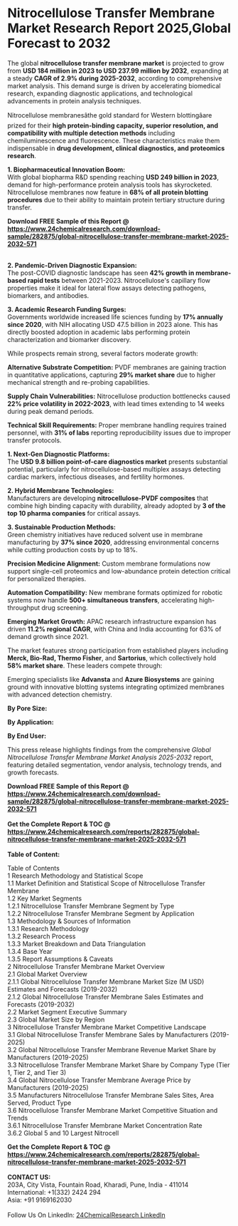 <h1>Nitrocellulose Transfer Membrane Market Research Report 2025,Global Forecast to 2032</h1><p>The global <strong>nitrocellulose transfer membrane market</strong> is projected to grow from <strong>USD 184 million in 2023 to USD 237.99 million by 2032</strong>, expanding at a steady <strong>CAGR of 2.9% during 2025-2032</strong>, according to comprehensive market analysis. This demand surge is driven by accelerating biomedical research, expanding diagnostic applications, and technological advancements in protein analysis techniques.</p><p>Nitrocellulose membranesâthe gold standard for Western blottingâare prized for their <strong>high protein-binding capacity, superior resolution, and compatibility with multiple detection methods</strong> including chemiluminescence and fluorescence. These characteristics make them indispensable in <strong>drug development, clinical diagnostics, and proteomics research</strong>.</p><p><strong>1. Biopharmaceutical Innovation Boom:</strong><br>
With global biopharma R&amp;D spending reaching <strong>USD 249 billion in 2023</strong>, demand for high-performance protein analysis tools has skyrocketed. Nitrocellulose membranes now feature in <strong>68% of all protein blotting procedures</strong> due to their ability to maintain protein tertiary structure during transfer.</p><div><b>Download FREE Sample of this Report @ 
            <a href="https://www.24chemicalresearch.com/download-sample/282875/global-nitrocellulose-transfer-membrane-market-2025-2032-571">
            https://www.24chemicalresearch.com/download-sample/282875/global-nitrocellulose-transfer-membrane-market-2025-2032-571</a></b></div><br><p><strong>2. Pandemic-Driven Diagnostic Expansion:</strong><br>
The post-COVID diagnostic landscape has seen <strong>42% growth in membrane-based rapid tests</strong> between 2021-2023. Nitrocellulose's capillary flow properties make it ideal for lateral flow assays detecting pathogens, biomarkers, and antibodies.</p><p><strong>3. Academic Research Funding Surges:</strong><br>
Governments worldwide increased life sciences funding by <strong>17% annually since 2020</strong>, with NIH allocating USD 47.5 billion in 2023 alone. This has directly boosted adoption in academic labs performing protein characterization and biomarker discovery.</p><p>While prospects remain strong, several factors moderate growth:</p><p><strong>Alternative Substrate Competition:</strong> PVDF membranes are gaining traction in quantitative applications, capturing <strong>29% market share</strong> due to higher mechanical strength and re-probing capabilities.</p><p><strong>Supply Chain Vulnerabilities:</strong> Nitrocellulose production bottlenecks caused <strong>22% price volatility in 2022-2023</strong>, with lead times extending to 14 weeks during peak demand periods.</p><p><strong>Technical Skill Requirements:</strong> Proper membrane handling requires trained personnel, with <strong>31% of labs</strong> reporting reproducibility issues due to improper transfer protocols.</p><p><strong>1. Next-Gen Diagnostic Platforms:</strong><br>
The <strong>USD 9.8 billion point-of-care diagnostics market</strong> presents substantial potential, particularly for nitrocellulose-based multiplex assays detecting cardiac markers, infectious diseases, and fertility hormones.</p><p><strong>2. Hybrid Membrane Technologies:</strong><br>
Manufacturers are developing <strong>nitrocellulose-PVDF composites</strong> that combine high binding capacity with durability, already adopted by <strong>3 of the top 10 pharma companies</strong> for critical assays.</p><p><strong>3. Sustainable Production Methods:</strong><br>
Green chemistry initiatives have reduced solvent use in membrane manufacturing by <strong>37% since 2020</strong>, addressing environmental concerns while cutting production costs by up to 18%.</p><p><strong>Precision Medicine Alignment:</strong> Custom membrane formulations now support single-cell proteomics and low-abundance protein detection critical for personalized therapies.</p><p><strong>Automation Compatibility:</strong> New membrane formats optimized for robotic systems now handle <strong>500+ simultaneous transfers</strong>, accelerating high-throughput drug screening.</p><p><strong>Emerging Market Growth:</strong> APAC research infrastructure expansion has driven <strong>11.2% regional CAGR</strong>, with China and India accounting for 63% of demand growth since 2021.</p><p>The market features strong participation from established players including <strong>Merck, Bio-Rad, Thermo Fisher</strong>, and <strong>Sartorius</strong>, which collectively hold <strong>58% market share</strong>. These leaders compete through:</p><p>Emerging specialists like <strong>Advansta</strong> and <strong>Azure Biosystems</strong> are gaining ground with innovative blotting systems integrating optimized membranes with advanced detection chemistry.</p><p><strong>By Pore Size:</strong></p><p><strong>By Application:</strong></p><p><strong>By End User:</strong></p><p>This press release highlights findings from the comprehensive <em>Global Nitrocellulose Transfer Membrane Market Analysis 2025-2032</em> report, featuring detailed segmentation, vendor analysis, technology trends, and growth forecasts.

</p><div><b>Download FREE Sample of this Report @ 
            <a href="https://www.24chemicalresearch.com/download-sample/282875/global-nitrocellulose-transfer-membrane-market-2025-2032-571">
            https://www.24chemicalresearch.com/download-sample/282875/global-nitrocellulose-transfer-membrane-market-2025-2032-571</a></b></div><br><div><b>Get the Complete Report & TOC @ 
            <a href="https://www.24chemicalresearch.com/reports/282875/global-nitrocellulose-transfer-membrane-market-2025-2032-571">
            https://www.24chemicalresearch.com/reports/282875/global-nitrocellulose-transfer-membrane-market-2025-2032-571</a></b></div><br>
            <b>Table of Content:</b><p>Table of Contents<br />
1 Research Methodology and Statistical Scope<br />
1.1 Market Definition and Statistical Scope of Nitrocellulose Transfer Membrane<br />
1.2 Key Market Segments<br />
1.2.1 Nitrocellulose Transfer Membrane Segment by Type<br />
1.2.2 Nitrocellulose Transfer Membrane Segment by Application<br />
1.3 Methodology & Sources of Information<br />
1.3.1 Research Methodology<br />
1.3.2 Research Process<br />
1.3.3 Market Breakdown and Data Triangulation<br />
1.3.4 Base Year<br />
1.3.5 Report Assumptions & Caveats<br />
2 Nitrocellulose Transfer Membrane Market Overview<br />
2.1 Global Market Overview<br />
2.1.1 Global Nitrocellulose Transfer Membrane Market Size (M USD) Estimates and Forecasts (2019-2032)<br />
2.1.2 Global Nitrocellulose Transfer Membrane Sales Estimates and Forecasts (2019-2032)<br />
2.2 Market Segment Executive Summary<br />
2.3 Global Market Size by Region<br />
3 Nitrocellulose Transfer Membrane Market Competitive Landscape<br />
3.1 Global Nitrocellulose Transfer Membrane Sales by Manufacturers (2019-2025)<br />
3.2 Global Nitrocellulose Transfer Membrane Revenue Market Share by Manufacturers (2019-2025)<br />
3.3 Nitrocellulose Transfer Membrane Market Share by Company Type (Tier 1, Tier 2, and Tier 3)<br />
3.4 Global Nitrocellulose Transfer Membrane Average Price by Manufacturers (2019-2025)<br />
3.5 Manufacturers Nitrocellulose Transfer Membrane Sales Sites, Area Served, Product Type<br />
3.6 Nitrocellulose Transfer Membrane Market Competitive Situation and Trends<br />
3.6.1 Nitrocellulose Transfer Membrane Market Concentration Rate<br />
3.6.2 Global 5 and 10 Largest Nitrocell</p><div><b>Get the Complete Report & TOC @ 
            <a href="https://www.24chemicalresearch.com/reports/282875/global-nitrocellulose-transfer-membrane-market-2025-2032-571">
            https://www.24chemicalresearch.com/reports/282875/global-nitrocellulose-transfer-membrane-market-2025-2032-571</a></b></div><br><b>CONTACT US:</b><br>
            203A, City Vista, Fountain Road, Kharadi, Pune, India - 411014<br>
            International: +1(332) 2424 294<br>
            Asia: +91 9169162030 <br><br>
            Follow Us On LinkedIn: <a href="https://www.linkedin.com/company/24chemicalresearch/">24ChemicalResearch LinkedIn</a>